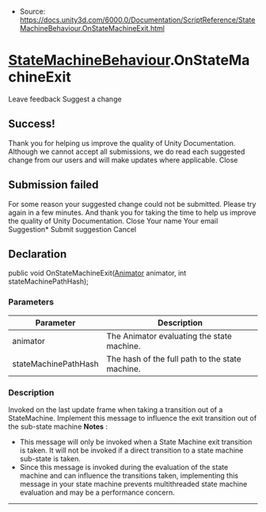 * Source: https://docs.unity3d.com/6000.0/Documentation/ScriptReference/StateMachineBehaviour.OnStateMachineExit.html

#  [StateMachineBehaviour](https://docs.unity3d.com/6000.0/Documentation/ScriptReference/StateMachineBehaviour.html).OnStateMachineExit
Leave feedback
Suggest a change
## Success!
Thank you for helping us improve the quality of Unity Documentation. Although we cannot accept all submissions, we do read each suggested change from our users and will make updates where applicable.
Close
## Submission failed
For some reason your suggested change could not be submitted. Please <a>try again</a> in a few minutes. And thank you for taking the time to help us improve the quality of Unity Documentation.
Close
Your name Your email Suggestion* Submit suggestion
Cancel
## Declaration
public void OnStateMachineExit([Animator](https://docs.unity3d.com/6000.0/Documentation/ScriptReference/Animator.html) animator, int stateMachinePathHash); 
### Parameters
Parameter | Description  
---|---  
animator | The Animator evaluating the state machine.  
stateMachinePathHash | The hash of the full path to the state machine.  
### Description
Invoked on the last update frame when taking a transition out of a StateMachine. Implement this message to influence the exit transition out of the sub-state machine
**Notes** :  
- This message will only be invoked when a State Machine exit transition is taken. It will not be invoked if a direct transition to a state machine sub-state is taken.  
- Since this message is invoked during the evaluation of the state machine and can influence the transitions taken, implementing this message in your state machine prevents multithreaded state machine evaluation and may be a performance concern. 
* * *

